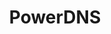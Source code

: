 ---
draft: false
title: PowerDNS
content:
  id: powerdns
  name: PowerDNS
  website: https://www.powerdns.com/
  short_description: PowerDNS is a premier supplier of open-source DNS software, services and support.
---